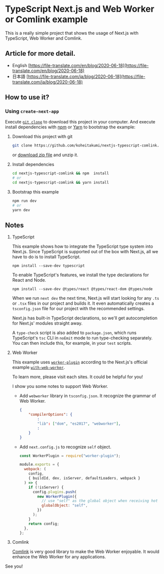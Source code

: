 # TypeScript Next.js and Web Worker or Comlink example

This is a really simple project that shows the usage of Next.js with TypeScript, Web Worker and Comlink.

## Article for more detail.

- English [https://file-translate.com/en/blog/2020-06-18](https://file-translate.com/en/blog/2020-06-18)
- 日本語 [https://file-translate.com/ja/blog/2020-06-18](https://file-translate.com/ja/blog/2020-06-18)

## How to use it?

### Using `create-next-app`

Execute [`git clone`](https://git-scm.com/docs/git-clone) to download this project in your computer. And execute install dependencies with [npm](https://docs.npmjs.com/cli/init) or [Yarn](https://yarnpkg.com/lang/en/docs/cli/create/) to bootstrap the example:

1. Download this project with git

   ```bash
   git clone https://github.com/koheitakumi/nextjs-typescript-comlink.git
   ```

   or [download zip file](https://github.com/koheitakumi/nextjs-typescript-comlink/archive/master.zip) and unzip it.

1. Install dependencies

   ```bash
   cd nextjs-typescript-comlink && npm  install
   # or
   cd nextjs-typescript-comlink && yarn install
   ```

1. Bootstrap this example

   ```bash
   npm run dev
   # or
   yarn dev
   ```

## Notes

1. TypeScript

   This example shows how to integrate the TypeScript type system into Next.js. Since TypeScript is supported out of the box with Next.js, all we have to do is to install TypeScript.

   ```
   npm install --save-dev typescript
   ```

   To enable TypeScript's features, we install the type declarations for React and Node.

   ```
   npm install --save-dev @types/react @types/react-dom @types/node
   ```

   When we run `next dev` the next time, Next.js will start looking for any `.ts` or `.tsx` files in our project and builds it. It even automatically creates a `tsconfig.json` file for our project with the recommended settings.

   Next.js has built-in TypeScript declarations, so we'll get autocompletion for Next.js' modules straight away.

   A `type-check` script is also added to `package.json`, which runs TypeScript's `tsc` CLI in `noEmit` mode to run type-checking separately. You can then include this, for example, in your `test` scripts.

1. Web Worker

   This example uses [`worker-plugin`](https://www.npmjs.com/package/worker-plugin) according to the Next.js's official example [`with-web-worker`](https://github.com/vercel/next.js/tree/canary/examples/with-web-worker).

   To learn more, please visit each sites. It could be helpful for you!

   I show you some notes to support Web Worker.

   - Add `webworker` library in `tsconfig.json`. It recognize the grammar of Web Worker.

     ```json
     {
         "compilerOptions": {
             :
             "lib": ["dom", "es2017", "webworker"],
             :
         }
     }
     ```

   - Add `next.config.js` to recognize `self` object.

     ```js
     const WorkerPlugin = require("worker-plugin");

     module.exports = {
       webpack: (
         config,
         { buildId, dev, isServer, defaultLoaders, webpack }
       ) => {
         if (!isServer) {
           config.plugins.push(
             new WorkerPlugin({
               // use "self" as the global object when receiving hot updates.
               globalObject: "self",
             })
           );
         }
         return config;
       },
     };
     ```

1. Comlink

   [Comlink](https://github.com/GoogleChromeLabs/comlink) is very good library to make the Web Worker enjoyable. It would enhance the Web Worker for any applications.

See you!

